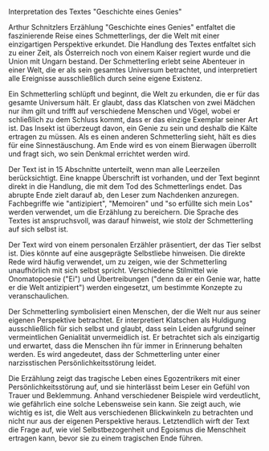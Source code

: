 Interpretation des Textes "Geschichte eines Genies"

Arthur Schnitzlers Erzählung "Geschichte eines Genies" entfaltet die faszinierende Reise eines Schmetterlings, der die Welt mit einer einzigartigen Perspektive erkundet. Die Handlung des Textes entfaltet sich zu einer Zeit, als Österreich noch von einem Kaiser regiert wurde und die Union mit Ungarn bestand. Der Schmetterling erlebt seine Abenteuer in einer Welt, die er als sein gesamtes Universum betrachtet, und interpretiert alle Ereignisse ausschließlich durch seine eigene Existenz.

Ein Schmetterling schlüpft und beginnt, die Welt zu erkunden, die er für das gesamte Universum hält. Er glaubt, dass das Klatschen von zwei Mädchen nur ihm gilt und trifft auf verschiedene Menschen und Vögel, wobei er schließlich zu dem Schluss kommt, dass er das einzige Exemplar seiner Art ist. Das Insekt ist überzeugt davon, ein Genie zu sein und deshalb die Kälte ertragen zu müssen. Als es einen anderen Schmetterling sieht, hält es dies für eine Sinnestäuschung. Am Ende wird es von einem Bierwagen überrollt und fragt sich, wo sein Denkmal errichtet werden wird.

Der Text ist in 15 Abschnitte unterteilt, wenn man alle Leerzeilen berücksichtigt. Eine knappe Überschrift ist vorhanden, und der Text beginnt direkt in die Handlung, die mit dem Tod des Schmetterlings endet. Das abrupte Ende zielt darauf ab, den Leser zum Nachdenken anzuregen. Fachbegriffe wie "antizipiert", "Memoiren" und "so erfüllte sich mein Los" werden verwendet, um die Erzählung zu bereichern. Die Sprache des Textes ist anspruchsvoll, was darauf hinweist, wie stolz der Schmetterling auf sich selbst ist.

Der Text wird von einem personalen Erzähler präsentiert, der das Tier selbst ist. Dies könnte auf eine ausgeprägte Selbstliebe hinweisen. Die direkte Rede wird häufig verwendet, um zu zeigen, wie der Schmetterling unaufhörlich mit sich selbst spricht. Verschiedene Stilmittel wie Onomatopoesie ("Ei") und Übertreibungen ("denn da er ein Genie war, hatte er die Welt antizipiert") werden eingesetzt, um bestimmte Konzepte zu veranschaulichen.

Der Schmetterling symbolisiert einen Menschen, der die Welt nur aus seiner eigenen Perspektive betrachtet. Er interpretiert Klatschen als Huldigung ausschließlich für sich selbst und glaubt, dass sein Leiden aufgrund seiner vermeintlichen Genialität unvermeidlich ist. Er betrachtet sich als einzigartig und erwartet, dass die Menschen ihn für immer in Erinnerung behalten werden. Es wird angedeutet, dass der Schmetterling unter einer narzisstischen Persönlichkeitsstörung leidet.

Die Erzählung zeigt das tragische Leben eines Egozentrikers mit einer Persönlichkeitsstörung auf, und sie hinterlässt beim Leser ein Gefühl von Trauer und Beklemmung. Anhand verschiedener Beispiele wird verdeutlicht, wie gefährlich eine solche Lebensweise sein kann. Sie zeigt auch, wie wichtig es ist, die Welt aus verschiedenen Blickwinkeln zu betrachten und nicht nur aus der eigenen Perspektive heraus. Letztendlich wirft der Text die Frage auf, wie viel Selbstbezogenheit und Egoismus die Menschheit ertragen kann, bevor sie zu einem tragischen Ende führen.